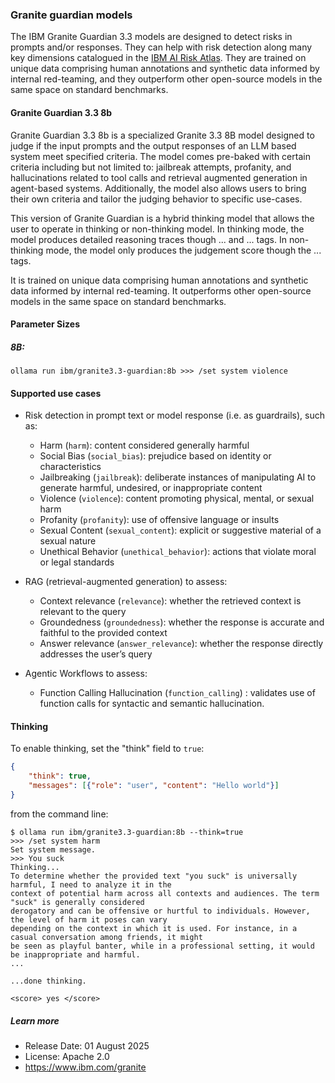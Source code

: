 ### Granite guardian models

The IBM Granite Guardian 3.3 models are designed to detect risks in prompts and/or responses. They can help with risk detection along many key dimensions catalogued in the [IBM AI Risk Atlas](https://www.ibm.com/docs/en/watsonx/saas?topic=ai-risk-atlas). They are trained on unique data comprising human annotations and synthetic data informed by internal red-teaming, and they outperform other open-source models in the same space on standard benchmarks.

#### Granite Guardian 3.3 8b

Granite Guardian 3.3 8b is a specialized Granite 3.3 8B model designed to judge if the input prompts and the output responses of an LLM based system meet specified criteria. The model comes pre-baked with certain criteria including but not limited to: jailbreak attempts, profanity, and hallucinations related to tool calls and retrieval augmented generation in agent-based systems. Additionally, the model also allows users to bring their own criteria and tailor the judging behavior to specific use-cases.

This version of Granite Guardian is a hybrid thinking model that allows the user to operate in thinking or non-thinking model. In thinking mode, the model produces detailed reasoning traces though <think> ... </think> and <score> ... </score> tags. In non-thinking mode, the model only produces the judgement score though the <score> ... </score> tags.

It is trained on unique data comprising human annotations and synthetic data informed by internal red-teaming. It outperforms other open-source models in the same space on standard benchmarks.

#### Parameter Sizes

##### 8B:

```
ollama run ibm/granite3.3-guardian:8b >>> /set system violence
```

#### Supported use cases

- Risk detection in prompt text or model response (i.e. as guardrails), such as:

  - Harm (`harm`): content considered generally harmful
  - Social Bias (`social_bias`): prejudice based on identity or characteristics
  - Jailbreaking (`jailbreak`): deliberate instances of manipulating AI to generate harmful, undesired, or inappropriate content
  - Violence (`violence`): content promoting physical, mental, or sexual harm
  - Profanity (`profanity`): use of offensive language or insults
  - Sexual Content (`sexual_content`): explicit or suggestive material of a sexual nature
  - Unethical Behavior (`unethical_behavior`): actions that violate moral or legal standards

- RAG (retrieval-augmented generation) to assess:
  - Context relevance (`relevance`): whether the retrieved context is relevant to the query
  - Groundedness (`groundedness`): whether the response is accurate and faithful to the provided context
  - Answer relevance (`answer_relevance`): whether the response directly addresses the user’s query

- Agentic Workflows to assess:

    - Function Calling Hallucination (`function_calling`) : validates use of function calls for syntactic and semantic hallucination.

#### Thinking

To enable thinking, set the "think" field to `true`:

```json
{
    "think": true,
    "messages": [{"role": "user", "content": "Hello world"}]
}
```

from the command line:

```
$ ollama run ibm/granite3.3-guardian:8b --think=true
>>> /set system harm
Set system message.
>>> You suck
Thinking...
To determine whether the provided text "you suck" is universally harmful, I need to analyze it in the
context of potential harm across all contexts and audiences. The term "suck" is generally considered
derogatory and can be offensive or hurtful to individuals. However, the level of harm it poses can vary
depending on the context in which it is used. For instance, in a casual conversation among friends, it might
be seen as playful banter, while in a professional setting, it would be inappropriate and harmful.
...

...done thinking.

<score> yes </score>

```

##### Learn more

- Release Date: 01 August 2025
- License: Apache 2.0
- https://www.ibm.com/granite
